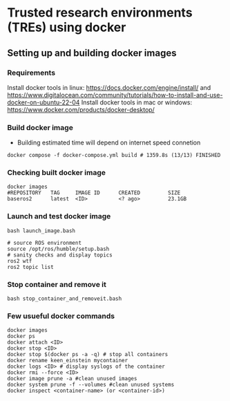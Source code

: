 # Trusted research environments (TREs) using docker

## Setting up and building docker images

### Requirements
Install docker tools in linux: https://docs.docker.com/engine/install/ and https://www.digitalocean.com/community/tutorials/how-to-install-and-use-docker-on-ubuntu-22-04
Install docker tools in mac or windows: https://www.docker.com/products/docker-desktop/
 
### Build docker image
* Building estimated time will depend on internet speed connetion
```
docker compose -f docker-compose.yml build # 1359.8s (13/13) FINISHED
```

### Checking built docker image
```
docker images
#REPOSITORY   TAG     IMAGE ID      CREATED         SIZE
baseros2      latest  <ID>          <? ago>         23.1GB
```

### Launch and test docker image
```
bash launch_image.bash

# source ROS environment
source /opt/ros/humble/setup.bash
# sanity checks and display topics
ros2 wtf
ros2 topic list
```

### Stop container and remove it
```
bash stop_container_and_removeit.bash
```

### Few usueful docker commands
```
docker images
docker ps
docker attach <ID>
docker stop <ID>
docker stop $(docker ps -a -q) # stop all containers
docker rename keen_einstein mycontainer
docker logs <ID> # display syslogs of the container
docker rmi --force <ID>
docker image prune -a #clean unused images
docker system prune -f --volumes #clean unused systems
docker inspect <container-name> (or <container-id>) 
```

